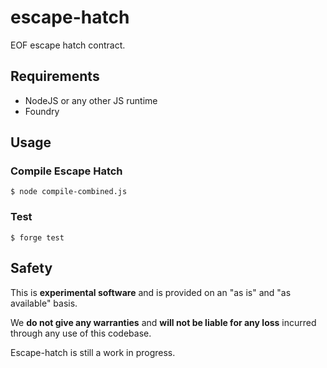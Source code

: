 # escape-hatch

EOF escape hatch contract.

## Requirements

- NodeJS or any other JS runtime
- Foundry

## Usage

### Compile Escape Hatch

```shell
$ node compile-combined.js
```

### Test

```shell
$ forge test
```

## Safety

This is **experimental software** and is provided on an "as is" and "as available" basis.

We **do not give any warranties** and **will not be liable for any loss** incurred through any use of this codebase.

Escape-hatch is still a work in progress.
